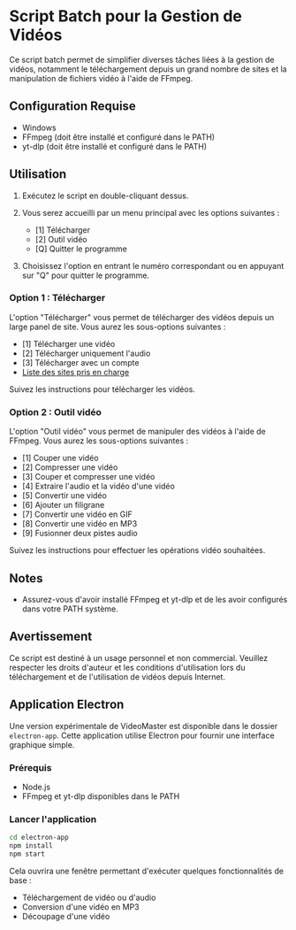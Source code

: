 # Script Batch pour la Gestion de Vidéos

Ce script batch permet de simplifier diverses tâches liées à la gestion de vidéos, notamment le téléchargement depuis un grand nombre de sites et la manipulation de fichiers vidéo à l'aide de FFmpeg.

## Configuration Requise

- Windows
- FFmpeg (doit être installé et configuré dans le PATH)
- yt-dlp (doit être installé et configuré dans le PATH)

## Utilisation

1. Exécutez le script en double-cliquant dessus.

2. Vous serez accueilli par un menu principal avec les options suivantes :
   - [1] Télécharger
   - [2] Outil vidéo
   - [Q] Quitter le programme

3. Choisissez l'option en entrant le numéro correspondant ou en appuyant sur "Q" pour quitter le programme.

### Option 1 : Télécharger

L'option "Télécharger" vous permet de télécharger des vidéos depuis un large panel de site. Vous aurez les sous-options suivantes :
   - [1] Télécharger une vidéo
   - [2] Télécharger uniquement l'audio
   - [3] Télécharger avec un compte
   - [Liste des sites pris en charge](https://github.com/yt-dlp/yt-dlp/blob/master/supportedsites.md)

Suivez les instructions pour télécharger les vidéos.

### Option 2 : Outil vidéo

L'option "Outil vidéo" vous permet de manipuler des vidéos à l'aide de FFmpeg. Vous aurez les sous-options suivantes :
   - [1] Couper une vidéo
   - [2] Compresser une vidéo
   - [3] Couper et compresser une vidéo
   - [4] Extraire l'audio et la vidéo d'une vidéo
   - [5] Convertir une vidéo
   - [6] Ajouter un filigrane
   - [7] Convertir une vidéo en GIF
   - [8] Convertir une vidéo en MP3
   - [9] Fusionner deux pistes audio

Suivez les instructions pour effectuer les opérations vidéo souhaitées.

## Notes

- Assurez-vous d'avoir installé FFmpeg et yt-dlp et de les avoir configurés dans votre PATH système.

## Avertissement

Ce script est destiné à un usage personnel et non commercial. Veuillez respecter les droits d'auteur et les conditions d'utilisation lors du téléchargement et de l'utilisation de vidéos depuis Internet.

## Application Electron

Une version expérimentale de VideoMaster est disponible dans le dossier `electron-app`. Cette application utilise Electron pour fournir une interface graphique simple.

### Prérequis
- Node.js
- FFmpeg et yt-dlp disponibles dans le PATH

### Lancer l'application
```bash
cd electron-app
npm install
npm start
```

Cela ouvrira une fenêtre permettant d'exécuter quelques fonctionnalités de base :
- Téléchargement de vidéo ou d'audio
- Conversion d'une vidéo en MP3
- Découpage d'une vidéo

